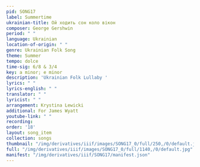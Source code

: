 ```yaml
---
pid: SONG17
label: Summertime
ukrainian-title: Ой ходить сон коло вікон
composer: George Gershwin
period: " "
language: Ukrainian
location-of-origin: " "
genre: Ukrainian Folk Song
theme: Summer
tempo: dolce
time-sig: 6/8 & 3/4
key: a minor; e minor
description: 'Ukrainian Folk Lullaby '
lyrics: " "
lyrics-english: " "
translator: " "
lyricist: " "
arrangement: Krystina Lewicki
additional: For James Wyatt
youtube-link: " "
recording:
order: '18'
layout: song_item
collection: songs
thumbnail: "/img/derivatives/iiif/images/SONG17_0/full/250,/0/default.jpg"
full: "/img/derivatives/iiif/images/SONG17_0/full/1140,/0/default.jpg"
manifest: "/img/derivatives/iiif/SONG17/manifest.json"
---
```

